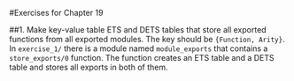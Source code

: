 #Exercises for Chapter 19

##1. Make key-value table ETS and DETS tables that store all exported functions from all exported modules. The key should be `{Function, Arity}`.
In `exercise_1/` there is a module named `module_exports` that contains a `store_exports/0` function. The function creates an ETS table and a DETS table and stores all exports in both of them.
